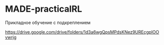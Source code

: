 # MADE-practicalRL
Прикладное обучение с подкреплением

https://drive.google.com/drive/folders/1d3a6wgQpsMPdsKNez9UREcgpIOOvwrjg
